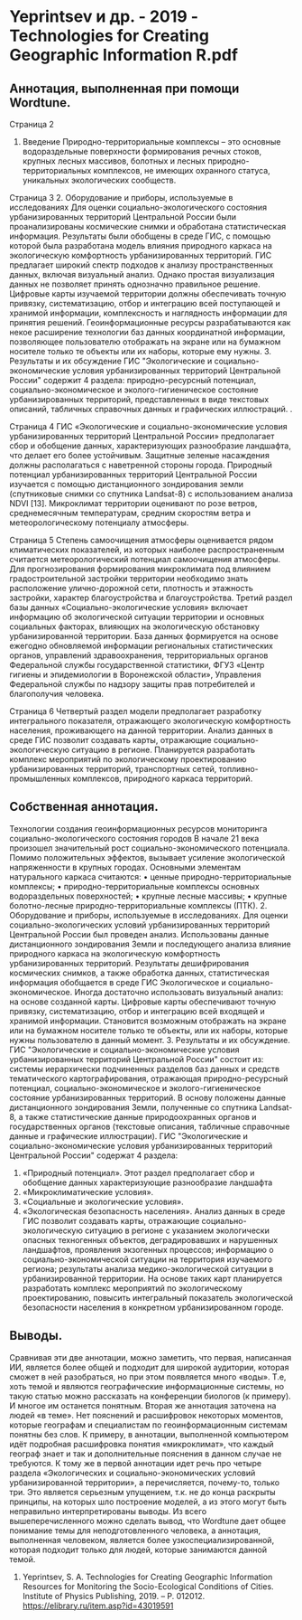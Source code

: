 # Yeprintsev и др. - 2019 - Technologies for Creating Geographic Information R.pdf
## Аннотация, выполненная при помощи Wordtune.

Страница 2
1. Введение
Природно-территориальные комплексы – это основные водораздельные поверхности формирования речных стоков, крупных лесных массивов, болотных и лесных природно-территориальных комплексов, не имеющих охранного статуса, уникальных экологических сообществ.

Страница 3
2. Оборудование и приборы, используемые в исследованиях
Для оценки социально-экологического состояния урбанизированных территорий Центральной России были проанализированы космические снимки и обработана статистическая информация. Результаты были обобщены в среде ГИС, с помощью которой была разработана модель влияния природного каркаса на экологическую комфортность урбанизированных территорий.
ГИС предлагает широкий спектр подходов к анализу пространственных данных, включая визуальный анализ. Однако простая визуализация данных не позволяет принять однозначно правильное решение.
Цифровые карты изучаемой территории должны обеспечивать точную привязку, систематизацию, отбор и интеграцию всей поступающей и хранимой информации, комплексность и наглядность информации для принятия решений.
Геоинформационные ресурсы разрабатываются как некое расширение технологии баз данных координатной информации, позволяющее пользователю отображать на экране или на бумажном носителе только те объекты или их наборы, которые ему нужны.
3. Результаты и их обсуждение
ГИС "Экологические и социально-экономические условия урбанизированных территорий Центральной России" содержит 4 раздела: природно-ресурсный потенциал, социально-экономическое и эколого-гигиеническое состояние урбанизированных территорий, представленных в виде текстовых описаний, табличных справочных данных и графических иллюстраций. .

Страница 4
ГИС «Экологические и социально-экономические условия урбанизированных территорий Центральной России» предполагает сбор и обобщение данных, характеризующих разнообразие ландшафта, что делает его более устойчивым. Защитные зеленые насаждения должны располагаться с наветренной стороны города.
Природный потенциал урбанизированных территорий Центральной России изучается с помощью дистанционного зондирования земли (спутниковые снимки со спутника Landsat-8) с использованием анализа NDVI [13]. Микроклимат территории оценивают по розе ветров, среднемесячным температурам, средним скоростям ветра и метеорологическому потенциалу атмосферы.

Страница 5
Степень самоочищения атмосферы оценивается рядом климатических показателей, из которых наиболее распространенным считается метеорологический потенциал самоочищения атмосферы.
Для прогнозирования формирования микроклимата под влиянием градостроительной застройки территории необходимо знать расположение улично-дорожной сети, плотность и этажность застройки, характер благоустройства и благоустройства.
Третий раздел базы данных «Социально-экологические условия» включает информацию об экологической ситуации территории и основных социальных факторах, влияющих на экологическую обстановку урбанизированной территории.
База данных формируется на основе ежегодно обновляемой информации региональных статистических органов, управлений здравоохранения, территориальных органов Федеральной службы государственной статистики, ФГУЗ «Центр гигиены и эпидемиологии в Воронежской области», Управления Федеральной службы по надзору защиты прав потребителей и благополучия человека.

Страница 6
Четвертый раздел модели предполагает разработку интегрального показателя, отражающего экологическую комфортность населения, проживающего на данной территории.
Анализ данных в среде ГИС позволит создавать карты, отражающие социально-экологическую ситуацию в регионе.
Планируется разработать комплекс мероприятий по экологическому проектированию урбанизированных территорий, транспортных сетей, топливно-промышленных комплексов, природного каркаса территорий.

## Собственная аннотация.

Технологии создания геоинформационных ресурсов мониторинга социально-экологического состояния городов 
В начале 21 века произошел значительный рост социально-экономического потенциала. 
Помимо положительных эффектов, вызывает усиление экологической напряженности в крупных городах.
Основными элементам натурального каркаса считаются:
• ценные природно-территориальные комплексы;
• природно-территориальные комплексы основных водораздельных поверхностей;
• крупные лесные массивы;
• крупные болотно-лесные природно-территориальные комплексы (ПТК).
2. Оборудование и приборы, используемые в исследованиях.
Для оценки социально-экологических условий урбанизированных территорий Центральной России был проведен анализ.
Использованы данные дистанционного зондирования Земли и последующего анализа
влияние природного каркаса на экологическую комфортность урбанизированных территорий.
Результаты дешифрирования космических снимков, а также обработка данных, статистическая информация обобщается в среде ГИС Экологическое и социально-экономическое.
Иногда достаточно использовать визуальный анализ: на основе созданной карты.
Цифровые карты обеспечивают точную привязку, систематизацию, отбор и интеграцию всей входящей и хранимой информации.
Становится возможным отображать на экране или на бумажном носителе только те объекты, или их наборы, которые нужны пользователю в данный момент. 
3. Результаты и их обсуждение.
ГИС "Экологические и социально-экономические условия урбанизированных территорий Центральной России" состоит из:
системы иерархически подчиненных разделов баз данных и средств тематического картографирования, отражающая природно-ресурсный потенциал, социально-экономическое и эколого-гигиеническое состояние урбанизированных территорий.
В основу положены данные дистанционного зондирования Земли, полученные со спутника Landsat-8, а также статистические данные природоохранных органов и государственных органов (текстовые описания, табличные справочные данные и графические иллюстрации).
ГИС "Экологические и социально-экономические условия урбанизированных территорий Центральной России" содержат 4 раздела:

1.	«Природный потенциал». Этот раздел предполагает сбор и обобщение данных
характеризующие разнообразие ландшафта
2.	 «Микроклиматические условия». 
3.	 «Социальные и экологические условия». 
4.	 «Экологическая безопасность населения». 
Анализ данных в среде ГИС позволит создавать карты, отражающие социально-экологическую ситуацию в регионе с указанием экологически опасных техногенных объектов, деградировавших и нарушенных ландшафтов, проявления экзогенных процессов; информацию о социально-экономической ситуации на территория изучаемого региона; результаты анализа медико-экологической ситуации в урбанизированной территории.
На основе таких карт планируется разработать комплекс мероприятий по экологическому проектированию, повысить интегральный показатель экологической безопасности населения в конкретном урбанизированном городе.


## Выводы.
Сравнивая эти две аннотации, можно заметить, что первая, написанная ИИ, является более общей и подходит для широкой аудитории, которая сможет в ней разобраться, но при этом появляется много «воды». Т.е, хоть темой и являются географические информационные системы, но такую статью можно рассказать на конференции биологов (к примеру). И многое им останется понятным.
Вторая же аннотация заточена на людей «в теме». Нет пояснений и расшифровок некоторых моментов, которые географам и специалистам по геоинформационным системам понятны без слов. К примеру, в аннотации, выполненной компьютером идёт подробная расшифровка понятия «микроклимат», что каждый географ знает и так и дополнительные пояснения в данном случае не требуются.
К тому же в первой аннотации идет речь про четыре раздела «Экологических и социально-экономических условий урбанизированной территории», а перечисляется, почему-то, только три. Это является серьезным упущением, т.к. не до конца раскрыты принципы, на которых шло построение моделей, а из этого могут быть неправильно интерпретированы выводы.
Из всего вышеперечисленного можно сделать вывод, что Wordtune дает общее понимание темы для неподготовленного человека, а аннотация, выполненная человеком, является более узкоспециализированной, которая подходит только для людей, которые занимаются данной темой.





1. Yeprintsev, S. A. Technologies for Creating Geographic Information Resources for Monitoring the Socio-Ecological Conditions of Cities. Institute of Physics Publishing, 2019. – P. 012012.
https://elibrary.ru/item.asp?id=43019591

